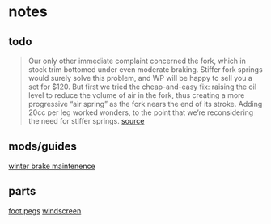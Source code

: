 # notes

## todo

> Our only other immediate complaint concerned the fork, which in stock trim
> bottomed under even moderate braking. Stiffer fork springs would surely solve
> this problem, and WP will be happy to sell you a set for $120. But first we
> tried the cheap-and-easy fix: raising the oil level to reduce the volume of
> air in the fork, thus creating a more progressive “air spring” as the fork
> nears the end of its stroke. Adding 20cc per leg worked wonders, to the point
> that we’re reconsidering the need for stiffer springs. [source][0]

## mods/guides

[winter brake maintenence][1]

## parts

[foot pegs](https://fastwayperformance.com/footpeg-adventure-8912.html)
[windscreen][2]


[0]: http://www.cycleworld.com/2016-triumph-tiger-800-xcx-adventure-bike-long-term-test-update#page-2
[1]: https://www.youtube.com/watch?v=iHeEw2t_ETM
[2]: https://madstad.com/collections/triumph/products/triumph-tiger-800-2011-up?variant=40614171598
